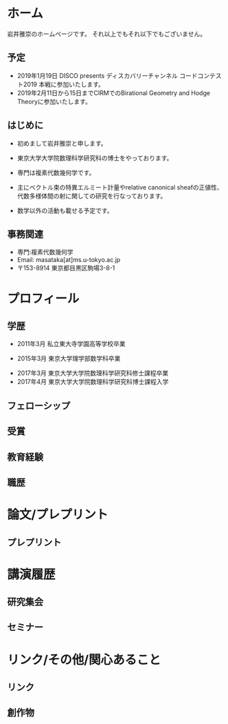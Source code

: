 # ホーム
<!--- I'm a Ph.D student in Graduate School of Mathematical Sciences, The University of Tokyo.
My advisor is Shigeharu Takayama.-->
岩井雅崇のホームページです。
それ以上でもそれ以下でもございません。
## 予定
- 2019年1月19日 DISCO presents ディスカバリーチャンネル コードコンテスト2019 本戦に参加いたします。
- 2019年2月11日から15日までCIRMでのBirational Geometry and Hodge Theoryに参加いたします。

## はじめに
- 初めまして岩井雅崇と申します。

- 東京大学大学院数理科学研究科の博士をやっております。

- 専門は複素代数幾何学です。

- 主にベクトル束の特異エルミート計量やrelative canonical sheafの正値性、代数多様体間の射に関しての研究を行なっております。

- 数学以外の活動も載せる予定です。

## 事務関連
- 専門:複素代数幾何学
- Email: masataka[at]ms.u-tokyo.ac.jp
- 〒153-8914 東京都目黒区駒場3-8-1


# プロフィール

## 学歴
- 2011年3月 私立東大寺学園高等学校卒業
<!---  - 2011年4月 東京大学理科I類入学-->
- 2015年3月 東京大学理学部数学科卒業
<!--- 2015年4月 東京大学大学院数理科学研究科修士課程入学-->
- 2017年3月 東京大学大学院数理科学研究科修士課程卒業
- 2017年4月 東京大学大学院数理科学研究科博士課程入学

## フェローシップ

## 受賞
## 教育経験
## 職歴

# 論文/プレプリント
## プレプリント
# 講演履歴
## 研究集会
## セミナー


# リンク/その他/関心あること
## リンク

## 創作物


